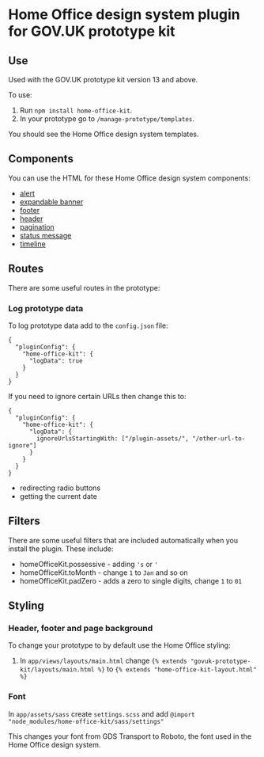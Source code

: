 # Home Office design system plugin for GOV.UK prototype kit

## Use

Used with the GOV.UK prototype kit version 13 and above.

To use:

1. Run `npm install home-office-kit`.
2. In your prototype go to `/manage-prototype/templates`.

You should see the Home Office design system templates.

## Components

You can use the HTML for these Home Office design system components:

* [alert](https://design.homeoffice.gov.uk/components?name=Alert)
* [expandable banner](https://design.homeoffice.gov.uk/components?name=Expandable%20banner)
* [footer](https://design.homeoffice.gov.uk/components?name=Footer)
* [header](https://design.homeoffice.gov.uk/components?name=Header)
* [pagination](https://design.homeoffice.gov.uk/components?name=Pagination)
* [status message](https://design.homeoffice.gov.uk/components?name=Status%20message)
* [timeline](https://design.homeoffice.gov.uk/components?name=Timeline)

## Routes

There are some useful routes in the prototype:

### Log prototype data
To log prototype data add to the `config.json` file:

```
{
  "pluginConfig": {
    "home-office-kit": {
      "logData": true
    }
  }
}
```

If you need to ignore certain URLs then change this to:

```
{
  "pluginConfig": {
    "home-office-kit": {
      "logData": {
        ignoreUrlsStartingWith: ["/plugin-assets/", "/other-url-to-ignore"]
      }
    }
  }
}
```

* redirecting radio buttons
* getting the current date

## Filters

There are some useful filters that are included automatically when you install the plugin. These include:

* homeOfficeKit.possessive - adding `'s` or `'`
* homeOfficeKit.toMonth - change `1` to `Jan` and so on
* homeOfficeKit.padZero - adds a zero to single digits, change `1` to `01`

## Styling

### Header, footer and page background
To change your prototype to by default use the Home Office styling:
1. In `app/views/layouts/main.html` change `{% extends "govuk-prototype-kit/layouts/main.html %}` to `{% extends "home-office-kit-layout.html" %}`

### Font

In `app/assets/sass` create `settings.scss` and add `@import "node_modules/home-office-kit/sass/settings"`

This changes your font from GDS Transport to Roboto, the font used in the Home Office design system.